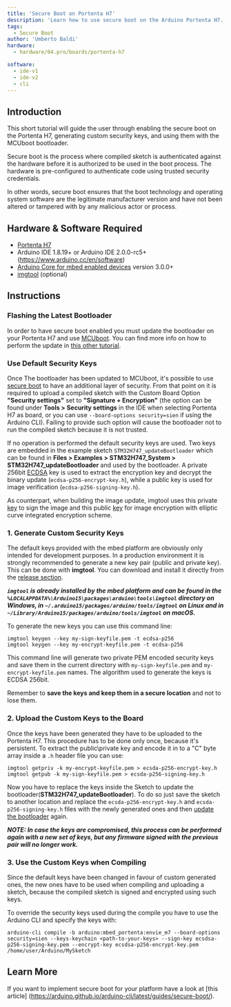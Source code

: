 ```yaml
---
title: 'Secure Boot on Portenta H7'
description: 'Learn how to use secure boot on the Arduino Portenta H7.'
tags: 
  - Secure Boot
author: 'Umberto Baldi'
hardware:
  - hardware/04.pro/boards/portenta-h7

software:
  - ide-v1
  - ide-v2
  - cli
---
```

## Introduction
This short tutorial will guide the user through enabling the secure boot on the Portenta H7, generating custom security keys, and using them with the MCUboot bootloader.

Secure boot is the process where compiled sketch is authenticated against the hardware before it is authorized to be used in the boot process. The hardware is pre-configured to authenticate code using trusted security credentials.

In other words, secure boot ensures that the boot technology and operating system software are the legitimate manufacturer version and have not been altered or tampered with by any malicious actor or process.

## Hardware & Software Required
-   [Portenta H7](https://store.arduino.cc/portenta-h7)
-   Arduino IDE 1.8.19+  or Arduino IDE 2.0.0-rc5+ (https://www.arduino.cc/en/software)
-   [Arduino Core for mbed enabled devices](https://github.com/arduino/ArduinoCore-mbed) version 3.0.0+
-   [imgtool](https://github.com/arduino/imgtool-packing/releases/latest) (optional)

## Instructions

### Flashing the Latest Bootloader
In order to have secure boot enabled you must update the bootloader on your Portenta H7 and use [MCUboot](https://www.mcuboot.com/). You can find more info on how to perform the update in [this other tutorial](https://docs.arduino.cc/tutorials/portenta-h7/updating-the-bootloader).

### Use Default Security Keys
Once The bootloader has been updated to MCUboot, it's possible to use [secure boot](https://www.keyfactor.com/blog/what-is-secure-boot-its-where-iot-security-starts/) to have an additional layer of security. From that point on it is required to upload a compiled sketch with the Custom Board Option **"Security settings"** set to **"Signature + Encryption"** (the option can be found under **Tools > Security settings** in the IDE when selecting Portenta H7 as board, or you can use `--board-options security=sien` if using the Arduino CLI). Failing to provide such option will cause the bootloader not to run the compiled sketch because it is not trusted.

If no operation is performed the default security keys are used.
Two keys are embedded in the example sketch `STM32H747_updateBootloader` which can be found in **Files > Examples > STM32H747_System > STM32H747_updateBootloader** and used by the bootloader.
A private 256bit [ECDSA](https://en.wikipedia.org/wiki/Elliptic_Curve_Digital_Signature_Algorithm) key is used to extract the encryption key and decrypt the binary update (`ecdsa-p256-encrypt-key.h`), while a public key is used for image verification (`ecdsa-p256-signing-key.h`).

As counterpart, when building the image update, imgtool uses this private [key](https://github.com/arduino/ArduinoCore-mbed/pull/447/files#diff-f43e4850d60c61854678f6f80c6ddc4b59e3e68ca7e71b02e5ed15288c9aadb4) to sign the image and this public [key](https://github.com/arduino/ArduinoCore-mbed/pull/447/files#diff-95bb7b27de14276896a2bec099dc5a498d5332616458c04263efc8d24810e6a6) for image encryption with elliptic curve integrated encryption scheme.

### 1. Generate Custom Security Keys
The default keys provided with the mbed platform are obviously only intended for development purposes. In a production environment it is strongly recommended to generate a new key pair (public and private key).
This can be done with **imgtool**. You can download and install it directly from the [release section](https://github.com/arduino/imgtool-packing/releases/latest).

***`imgtool` is already installed by the mbed platform and can be found in the `%LOCALAPPDATA%\Arduino15\packages\arduino\tools\imgtool` directory on Windows, in `~/.arduino15/packages/arduino/tools/imgtool` on Linux and in `~/Library/Arduino15/packages/arduino/tools/imgtool` on macOS.***

To generate the new keys you can use this command line:
```
imgtool keygen --key my-sign-keyfile.pem -t ecdsa-p256
imgtool keygen --key my-encrypt-keyfile.pem -t ecdsa-p256
```
This command line will generate two private PEM encoded security keys and save them in the current directory with `my-sign-keyfile.pem` and `my-encrypt-keyfile.pem` names. The algorithm used to generate the keys is ECDSA 256bit.

Remember to **save the keys and keep them in a secure location** and not to lose them.

### 2. Upload the Custom Keys to the Board
Once the keys have been generated they have to be uploaded to the Portenta H7. This procedure has to be done only once, because it's persistent. To extract the public\private key and encode it in to a "C" byte array inside a `.h` header file you can use:
```
imgtool getpriv -k my-encrypt-keyfile.pem > ecsda-p256-encrypt-key.h 
imgtool getpub -k my-sign-keyfile.pem > ecsda-p256-signing-key.h
```

Now you have to replace the keys inside the Sketch to update the bootloader(**STM32H747_updateBootloader**).
To do so just save the sketch to another location and replace the `ecsda-p256-encrypt-key.h` and `ecsda-p256-signing-key.h` files with the newly generated ones and then [update the bootloader](https://docs.arduino.cc/tutorials/portenta-h7/updating-the-bootloader) again.

***NOTE: In case the keys are compromised, this process can be performed again with a new set of keys, but any firmware signed with the previous pair will no longer work.***

### 3. Use the Custom Keys when Compiling
Since the default keys have been changed in favour of custom generated ones, the new ones have to be used when compiling and uploading a sketch, because the compiled sketch is signed and encrypted using such keys.

To override the security keys used during the compile you have to use the Arduino CLI and specify the keys with:
```
arduino-cli compile -b arduino:mbed_portenta:envie_m7 --board-options security=sien --keys-keychain <path-to-your-keys> --sign-key ecsdsa-p256-signing-key.pem --encrypt-key ecsdsa-p256-encrypt-key.pem /home/user/Arduino/MySketch
```

## Learn More
If you want to implement secure boot for your platform have a look at [this article] (https://arduino.github.io/arduino-cli/latest/guides/secure-boot/).
